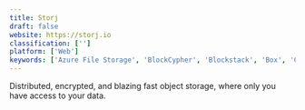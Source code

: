 ```yaml
---
title: Storj
draft: false 
website: https://storj.io
classification: ['']
platform: ['Web']
keywords: ['Azure File Storage', 'BlockCypher', 'Blockstack', 'Box', 'Cozy', 'Dropbox', 'Google Cloud Resource Manager', 'Google Drive', 'Hyperledger', 'IBM Cloud File Storage', 'IPFS', 'Kaleido Blockchain Business Cloud', 'Mega', 'Sandstorm.io', 'Sia', 'YunoHost', 'ownCloud']
---
```

Distributed, encrypted, and blazing fast object storage, where only you have access to your data.